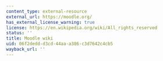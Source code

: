```yaml
---
content_type: external-resource
external_url: https://moodle.org/
has_external_license_warning: true
license: https://en.wikipedia.org/wiki/All_rights_reserved
status: ''
title: Moodle wiki
uid: 06f2dedd-d3cd-44aa-a386-c3d7642c4cb5
wayback_url: ''
---
```

